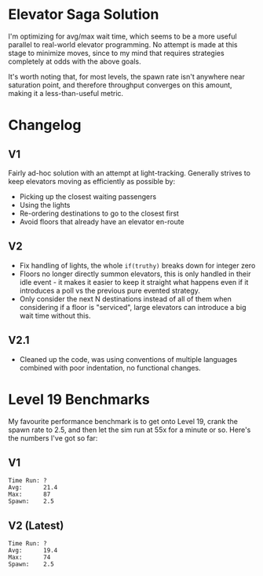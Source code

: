 # Elevator Saga Solution

I'm optimizing for avg/max wait time, which seems to be a more useful
parallel to real-world elevator programming. No attempt is made at this stage to
minimize moves, since to my mind that requires strategies completely at odds
with the above goals.

It's worth noting that, for most levels, the spawn rate isn't anywhere near
saturation point, and therefore throughput converges on this amount, making it a
less-than-useful metric.

# Changelog

## V1

Fairly ad-hoc solution with an attempt at light-tracking. Generally strives to
keep elevators moving as efficiently as possible by:

- Picking up the closest waiting passengers
- Using the lights
- Re-ordering destinations to go to the closest first
- Avoid floors that already have an elevator en-route

## V2

- Fix handling of lights, the whole `if(truthy)` breaks down for integer zero
- Floors no longer directly summon elevators, this is only handled in their idle
    event - it makes it easier to keep it straight what happens even if it
    introduces a poll vs the previous pure evented strategy.
- Only consider the next N destinations instead of all of them when considering
    if a floor is "serviced", large elevators can introduce a big wait time
    without this.

## V2.1

- Cleaned up the code, was using conventions of multiple languages combined with poor indentation, no functional changes.

# Level 19 Benchmarks

My favourite performance benchmark is to get onto Level 19, crank the spawn rate to 2.5,
and then let the sim run at 55x for a minute or so. Here's the numbers I've got
so far:

## V1

```
Time Run: ?
Avg:      21.4
Max:      87
Spawn:    2.5
```

## V2 (Latest)

```
Time Run: ?
Avg:      19.4
Max:      74
Spawn:    2.5
```
